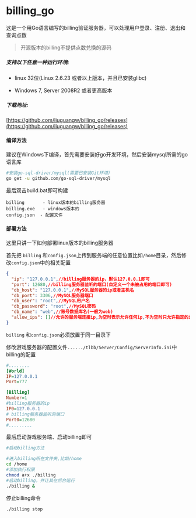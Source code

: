 # billing_go

这是一个用Go语言编写的billing验证服务器，可以处理用户登录、注册、退出和查询点数

> 开源版本的billing不提供点数兑换的源码

##### 支持以下任意一种运行环境:
- linux 32位(Linux 2.6.23 或者以上版本，并且已安装glibc)

- Windows 7, Server 2008R2 或者更高版本

##### 下载地址:

[https://github.com/liuguangw/billing_go/releases](https://github.com/liuguangw/billing_go/releases)

#### 编译方法
建议在Windows下编译，首先需要安装好go开发环境，然后安装mysql所需的go语言库

```bash
#安装go-sql-driver/mysql(需要已安装Git环境)
go get -u github.com/go-sql-driver/mysql
```

最后双击build.bat即可构建

```
billing       - linux版本的billing服务器
billing.exe   - windows版本的
config.json  - 配置文件
```

#### 部署方法

这里只讲一下如何部署linux版本的billing服务器

首先把 `billing` 和`config.json`上传到服务端的任意位置比如`/home`目录，然后修改`config.json`中的相关配置

```json
{
  "ip": "127.0.0.1",//billing服务器的ip，默认127.0.0.1即可
  "port": 12680,//billing服务器监听的端口(自定义一个未被占用的端口即可)
  "db_host": "127.0.0.1",//MySQL服务器的ip或者主机名
  "db_port": 3306,//MySQL服务器端口
  "db_user": "root",//MySQL用户名
  "db_password": "root",//MySQL密码
  "db_name": "web",//账号数据库名(一般为web)
  "allow_ips": []//允许的服务端连接ip,为空时表示允许任何ip,不为空时只允许指定的ip连接
}
```

`billing` 和`config.json`必须放置于同一目录下

修改游戏服务器的配置文件`....../tlbb/Server/Config/ServerInfo.ini`中billing的配置

```ini
#........
[World]
IP=127.0.0.1
Port=777

[Billing]
Number=1
#billing服务器的ip
IP0=127.0.0.1
# billing服务器监听的端口
Port0=12680
#.........
```

最后启动游戏服务端、启动billing即可

```bash
#启动billing方法

#进入billing所在文件夹,比如/home
cd /home
#添加执行权限
chmod a+x ./billing
#启动billing，并让其在后台运行
./billing &
```

停止billing命令

```bash
./billing stop
```

